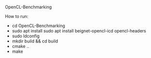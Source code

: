 OpenCL-Benchmarking

How to run:
  - cd OpenCL-Benchmarking
  - sudo apt install sudo apt install beignet-opencl-icd opencl-headers
  - sudo ldconfig
  - mkdir build && cd build
  - cmake ..
  - make
